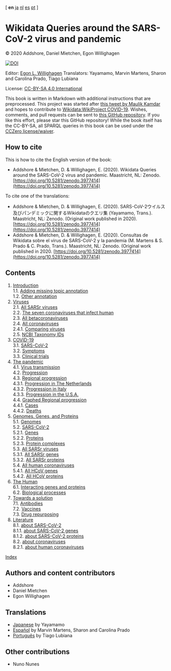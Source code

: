 <!--- THIS FILE IS AUTOGENERATED. DO NOT EDIT IT. -->

[ **en** [ja](ja/index.md) [nl](nl/index.md) [es](es/index.md) [pt](pt/index.md)  ]

<script type="application/ld+json">
{
  "@context": "http://schema.org",
  "@type": "Book",
  "inLanguage": "en-US",
  "name": "Wikidata Queries around the SARS-CoV-2 virus and pandemic",
  "publisher": {
    "@type": "Organization",
    "name": "GitHub"
  },
  "copyrightYear": "2020",
  "discussionUrl": "https://github.com/egonw/SARS-CoV-2-Queries/issues"
}
</script>

# Wikidata Queries around the SARS-CoV-2 virus and pandemic

© 2020 Addshore, Daniel Mietchen, Egon Willighagen

[![DOI](https://zenodo.org/badge/247777238.svg)](https://zenodo.org/badge/latestdoi/247777238)

Editor: [Egon L. Willighagen](https://orcid.org/0000-0001-7542-0286)
Translators: Yayamamo, Marvin Martens, Sharon and Carolina Prado, Tiago Lubiana

License: [CC-BY-SA 4.0 International](https://creativecommons.org/licenses/by-sa/4.0/)

This book is written in Markdown with additional instructions that are preprocessed.
This project was started after [this tweet by Maulik Kamdar](https://twitter.com/maulikkamdar/status/1239599404098740225)
and hopes to contribute to [Wikidata:WikiProject COVID-19](https://www.wikidata.org/wiki/Wikidata:WikiProject_COVID-19).
Wishes, comments, and pull requests can be sent to
[this GitHub repository](https://github.com/egonw/SARS-CoV-2-Queries/). If you like this effort, please
star this GitHub repository! While the book itself has the CC-BY-SA, all SPARQL queries in this book can be used
under the [CCZero license/waiver](https://creativecommons.org/share-your-work/public-domain/cc0/).

## How to cite

This is how to cite the English version of the book:

* Addshore & Mietchen, D. & Willighagen, E. (2020). Wikidata Queries around the SARS-CoV-2 virus and pandemic. Maastricht, NL: Zenodo. [https://doi.org/10.5281/zenodo.3977414](https://doi.org/10.5281/zenodo.3977414)

To cite one of the translations:

* Addshore & Mietchen, D. & Willighagen, E. (2020). SARS-CoV-2ウイルス及びパンデミックに関するWikidataのクエリ集 (Yayamamo, Trans.). Maastricht, NL: Zenodo. (Original work published in 2020). [https://doi.org/10.5281/zenodo.3977414](https://doi.org/10.5281/zenodo.3977414)
* Addshore & Mietchen, D. & Willighagen, E. (2020). Consultas de Wikidata sobre el virus de SARS-CoV-2 y la pandemia (M. Martens & S. Prado & C. Prado, Trans.). Maastricht, NL: Zenodo. (Original work published in 2020. [https://doi.org/10.5281/zenodo.3977414](https://doi.org/10.5281/zenodo.3977414)

## Contents

1. [Introduction](intro.md) <br />
1.1. [Adding missing topic annotation](intro.md#adding-missing-topic-annotation) <br />
1.2. [Other annotation](intro.md#other-annotation) <br />
2. [Viruses](viruses.md) <br />
2.1. [All SARSr viruses](viruses.md#all-sarsr-viruses) <br />
2.2. [The seven coronaviruses that infect human](viruses.md#the-seven-coronaviruses-that-infect-human) <br />
2.3. [All betacoronaviruses](viruses.md#all-betacoronaviruses) <br />
2.4. [All coronaviruses](viruses.md#all-coronaviruses) <br />
2.4.1. [Comparing viruses](viruses.md#comparing-viruses) <br />
2.5. [NCBI Taxonomy IDs](viruses.md#ncbi-taxonomy-ids) <br />
3. [COVID-19](covid.md) <br />
3.1. [SARS-CoV-2](covid.md#sars-cov-2) <br />
3.2. [Symptoms](covid.md#symptoms) <br />
3.3. [Clinical trials](covid.md#clinical-trials) <br />
4. [The pandemic](pandemic.md) <br />
4.1. [Virus <topic>transmission</topic>](pandemic.md#virus-<topic>transmission</topic>) <br />
4.2. [Progression](pandemic.md#progression) <br />
4.3. [Regional progression](pandemic.md#regional-progression) <br />
4.3.1. [Progression in The Netherlands](pandemic.md#progression-in-the-netherlands) <br />
4.3.2. [Progression in Italy](pandemic.md#progression-in-italy) <br />
4.3.3. [Progression in the U.S.A.](pandemic.md#progression-in-the-usa) <br />
4.4. [Graphed Regional progression](pandemic.md#graphed-regional-progression) <br />
4.4.1. [Cases](pandemic.md#cases) <br />
4.4.2. [Deaths](pandemic.md#deaths) <br />
5. [Genomes, Genes, and Proteins](genes.md) <br />
5.1. [Genomes](genes.md#genomes) <br />
5.2. [SARS-CoV-2](genes.md#sars-cov-2) <br />
5.2.1. [Genes](genes.md#genes) <br />
5.2.2. [Proteins](genes.md#proteins) <br />
5.2.3. [Protein complexes](genes.md#protein-complexes) <br />
5.3. [All SARSr viruses](genes.md#all-sarsr-viruses) <br />
5.3.1. [All SARSr genes](genes.md#all-sarsr-genes) <br />
5.3.2. [All SARSr proteins](genes.md#all-sarsr-proteins) <br />
5.4. [All human coronaviruses](genes.md#all-human-coronaviruses) <br />
5.4.1. [All HCoV genes](genes.md#all-hcov-genes) <br />
5.4.2. [All HCoV proteins](genes.md#all-hcov-proteins) <br />
6. [The Human](human.md) <br />
6.1. [Interacting genes and proteins](human.md#interacting-genes-and-proteins) <br />
6.2. [Biological processes](human.md#biological-processes) <br />
7. [Towards a solution](solution.md) <br />
7.1. [Antibodies](solution.md#antibodies) <br />
7.2. [Vaccines](solution.md#vaccines) <br />
7.3. [Drug repurposing](solution.md#drug-repurposing) <br />
8. [Literature](literature.md) <br />
8.1. [about SARS-CoV-2](literature.md#about-sars-cov-2) <br />
8.1.1. [about SARS-CoV-2 genes](literature.md#about-sars-cov-2-genes) <br />
8.1.2. [about SARS-CoV-2 proteins](literature.md#about-sars-cov-2-proteins) <br />
8.2. [about coronaviruses](literature.md#about-coronaviruses) <br />
8.2.1. [about human coronaviruses](literature.md#about-human-coronaviruses) <br />

[Index](indexList.md) <br />

## Authors and content contributors

* Addshore
* Daniel Mietchen
* Egon Willighagen

## Translations

* [Japanese](https://egonw.github.io/SARS-CoV-2-Queries/ja/) by Yayamamo
* [Español](https://egonw.github.io/SARS-CoV-2-Queries/es/) by Marvin Martens, Sharon and Carolina Prado
* [Português](https://egonw.github.io/SARS-CoV-2-Queries/pt/) by Tiago Lubiana

## Other contributions

* Nuno Nunes
